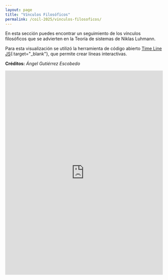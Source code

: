 ```yaml
---
layout: page
title: "Vínculos Filosóficos"
permalink: /coil-2025/vinculos-filosoficos/
---
```


En esta sección puedes encontrar un seguimiento de los vínculos filosóficos que se advierten en la Teoría de sistemas de Niklas Luhmann.

Para esta visualización se utilizó la herramienta de código abierto [Time Line JS](https://timeline.knightlab.com/){:target="_blank"}, que permite crear líneas interactivas.

**Créditos:** *Ángel Gutiérrez Escobedo*

<div style="width: 100%; max-width: 100%; height: 650px; margin: auto;">
  <iframe
    src="https://cdn.knightlab.com/libs/timeline3/latest/embed/index.html?source=v2%3A2PACX-1vSbtR_vCeBXMujnBPVhbN9eQCOHUoWlyfqG9gb15z0XFqHRx3eDDJPmktcaAh5311IwDuRR1Jcaa_nq&font=Default&lang=en&initial_zoom=2&width=100%25&height=650"
    width="100%"
    height="650"
    frameborder="0"
    allowfullscreen
  ></iframe>
</div>

